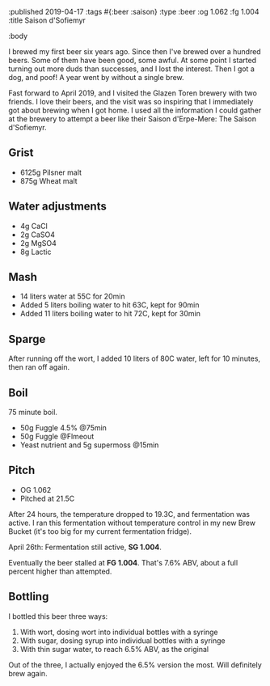 :published 2019-04-17
:tags #{:beer :saison}
:type :beer
:og 1.062
:fg 1.004
:title Saison d'Sofiemyr

:body

I brewed my first beer six years ago. Since then I've brewed over a hundred
beers. Some of them have been good, some awful. At some point I started turning
out more duds than successes, and I lost the interest. Then I got a dog, and
poof! A year went by without a single brew.

Fast forward to April 2019, and I visited the Glazen Toren brewery with two
friends. I love their beers, and the visit was so inspiring that I immediately
got about brewing when I got home. I used all the information I could gather at
the brewery to attempt a beer like their Saison d'Erpe-Mere: The Saison
d'Sofiemyr.

## Grist

- 6125g Pilsner malt
- 875g Wheat malt

## Water adjustments

- 4g CaCl
- 2g CaSO4
- 2g MgSO4
- 8g Lactic

## Mash

- 14 liters water at 55C for 20min
- Added 5 liters boiling water to hit 63C, kept for 90min
- Added 11 liters boiling water to hit 72C, kept for 30min

## Sparge

After running off the wort, I added 10 liters of 80C water, left for 10 minutes,
then ran off again.

## Boil

75 minute boil.

- 50g Fuggle 4.5% @75min
- 50g Fuggle @Flmeout
- Yeast nutrient and 5g supermoss @15min

## Pitch 

- OG 1.062
- Pitched at 21.5C

After 24 hours, the temperature dropped to 19.3C, and fermentation was active. I
ran this fermentation without temperature control in my new Brew Bucket (it's
too big for my current fermentation fridge).

April 26th: Fermentation still active, **SG 1.004**.

Eventually the beer stalled at **FG 1.004**. That's 7.6% ABV, about a full
percent higher than attempted.

## Bottling

I bottled this beer three ways:

1. With wort, dosing wort into individual bottles with a syringe
2. With sugar, dosing syrup into individual bottles with a syringe
3. With thin sugar water, to reach 6.5% ABV, as the original

Out of the three, I actually enjoyed the 6.5% version the most. Will definitely
brew again.
